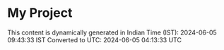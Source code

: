 # My Project

This content is dynamically generated in Indian Time (IST): 2024-06-05 09:43:33 IST
Converted to UTC: 2024-06-05 04:13:33 UTC
